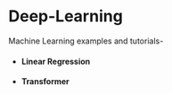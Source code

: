 # Deep-Learning

Machine Learning examples and tutorials-

- #### Linear Regression
- #### Transformer



